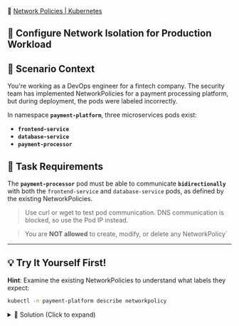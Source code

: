 📘 [Network Policies | Kubernetes ](https://kubernetes.io/docs/concepts/services-networking/network-policies/) 

## 🔧 Configure Network Isolation for Production Workload

## 📖 Scenario Context

You're working as a DevOps engineer for a fintech company. The security team has implemented NetworkPolicies for a payment processing platform, but during deployment, the pods were labeled incorrectly. 

In namespace **`payment-platform`**, three microservices pods exist:

- **`frontend-service`** 
- **`database-service`** 
- **`payment-processor`** 

## 🎯 Task Requirements

The **`payment-processor`** pod must be able to communicate **`bidirectionally`** with both the `frontend-service` and `database-service` pods, as defined by the existing NetworkPolicies.

> Use curl or wget to test pod communication. DNS communication is blocked, so use the Pod IP instead.

> You are **NOT allowed** to create, modify, or delete any NetworkPolicy`

---

## 💡 Try It Yourself First!

**Hint**: Examine the existing NetworkPolicies to understand what labels they expect:
```bash
kubectl -n payment-platform describe networkpolicy
```

<details><summary>🔧 Solution (Click to expand)</summary>

### Step 1: Examine the Current State

First, check the current pod labels and NetworkPolicies:

```bash
kubectl -n payment-platform get pods --show-labels
```

```bash
kubectl -n payment-platform get networkpolicy
```

### Step 2: Analyze NetworkPolicy Requirements

Examine what labels each NetworkPolicy expects:

```bash
kubectl -n payment-platform describe networkpolicy payment-processor-policy
```

You'll see the policy selects pods with `tier=payment` and allows traffic from/to pods with `tier=frontend` and `tier=database`.

### Step 3: Update Pod Labels

Apply the correct labels to align with NetworkPolicies:

```bash
# Label the frontend service
kubectl -n payment-platform label pod frontend-service tier=frontend --overwrite

# Label the database service  
kubectl -n payment-platform label pod database-service tier=database --overwrite

# Label the payment processor
kubectl -n payment-platform label pod payment-processor tier=payment --overwrite
```

### Step 4: Verify the Labels

```bash
kubectl -n payment-platform get pods --show-labels
```

You should see:
```
NAME                READY   STATUS    RESTARTS   AGE   LABELS
frontend-service    1/1     Running   0          5m    tier=frontend,version=v1.2.3
database-service    1/1     Running   0          5m    tier=database,version=v2.1.0
payment-processor   1/1     Running   0          5m    component=payment,tier=payment,version=v1.0.0
```

### Step 5: Test Network Connectivity (Optional)

You can test the network policies by executing into pods and testing connectivity:

```bash
# Test from payment-processor to frontend-service
kubectl -n payment-platform exec payment-processor -- curl -m 5 frontend-service

# Test from payment-processor to database-service  
kubectl -n payment-platform exec payment-processor -- curl -m 5 database-service
```

---

### 🎉 Success Criteria

✅ **payment-processor** pod has label `tier=payment`  
✅ **frontend-service** pod has label `tier=frontend`  
✅ **database-service** pod has label `tier=database`  
✅ NetworkPolicies now properly isolate traffic according to security requirements

</details>

